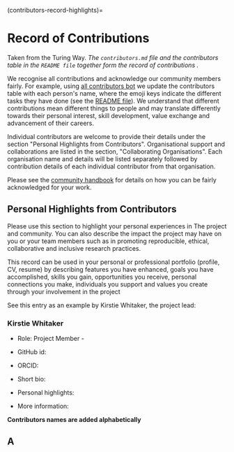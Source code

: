 (contributors-record-highlights)=
# Record of Contributions

Taken from the Turing Way.
*The `contributors.md` file and the contributors table in the `README file` together form the record of contributions .*

We recognise all contributions and acknowledge our community members fairly.
For example, using [all contributors bot](https://allcontributors.org) we update the contributors table with each person's name, where the emoji keys indicate the different tasks they have done (see the [README file]()).
We understand that different contributions mean different things to people and may translate differently towards their personal interest, skill development, value exchange and advancement of their careers.

Individual contributors are welcome to provide their details under the section "Personal Highlights from Contributors".
Organisational support and collaborations are listed in the section, "Collaborating Organisations".
Each organisation name and details will be listed separately followed by contribution details of each individual contributor from that organisation.

Please see the [community handbook](https://the-turing-way.netlify.app/community-handbook/acknowledgement) for details on how you can be fairly acknowledged for your work.

## Personal Highlights from Contributors

Please use this section to highlight your personal experiences in The project and community.
You can also describe the impact the project may have on you or your team members such as in promoting reproducible, ethical, collaborative and inclusive research practices.

This record can be used in your personal or professional portfolio (profile, CV, resume) by describing features you have enhanced, goals you have accomplished, skills you gain, opportunities you receive, personal connections you make, individuals you support and values you create through your involvement in the project

See this entry as an example by Kirstie Whitaker, the project lead:

### Kirstie Whitaker

* Role: Project Member - 
* GitHub id: 
* ORCID: 
* Short bio:

* Personal highlights:

* More information:

**Contributors names are added alphabetically**

<!---A--->
## A


